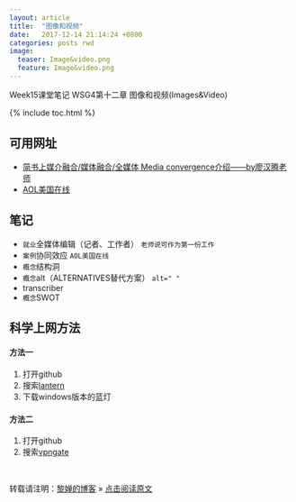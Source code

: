 ```yaml
---
layout: article
title:  "图像和视频"
date:   2017-12-14 21:14:24 +0800
categories: posts rwd
image:
  teaser: Image&video.png
  feature: Image&video.png
---
```

Week15课堂笔记  WSG4第十二章 图像和视频(Images&Video)

{% include toc.html %}

## 可用网址
- [简书上媒介融合/媒体融合/全媒体 Media convergence介绍——by廖汉腾老师](http://www.jianshu.com/p/fa4f07dcb669)
- [AOL美国在线](https://www.aol.com/)

## 笔记
- `就业`全媒体编辑（记者、工作者）
`老师说可作为第一份工作`
- `案例`协同效应
`AOL美国在线`
- `概念`结构洞
- `概念`alt（ALTERNATIVES替代方案）
`alt=" "`
- transcriber
- `概念`SWOT

## 科学上网方法
#### 方法一
1. 打开github
2. 搜索[lantern](https://github.com/getlantern/lantern/releases/tag/latest)
3. 下载windows版本的蓝灯

#### 方法二
1. 打开github
2. 搜索[vpngate](https://waylau.com/about-vpngate/)

<br>

转载请注明：[黎婵的博客](https://cherrylichan.github.io/) » [点击阅读原文](https://cherrylichan.github.io/posts/rwd/Week15_图像和视频(Images&Video)/)

